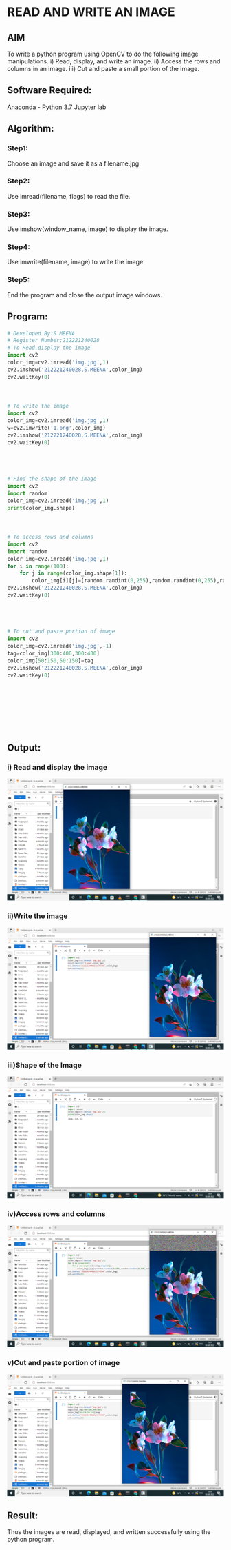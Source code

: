 # READ AND WRITE AN IMAGE
## AIM
To write a python program using OpenCV to do the following image manipulations.
i) Read, display, and write an image.
ii) Access the rows and columns in an image.
iii) Cut and paste a small portion of the image.

## Software Required:
Anaconda - Python 3.7
Jupyter lab
## Algorithm:
### Step1:
Choose an image and save it as a filename.jpg
### Step2:
Use imread(filename, flags) to read the file.
### Step3:
Use imshow(window_name, image) to display the image.
### Step4:
Use imwrite(filename, image) to write the image.
### Step5:
End the program and close the output image windows.
## Program:
```python
# Developed By:S.MEENA
# Register Number;212221240028
# To Read,display the image
import cv2
color_img=cv2.imread('img.jpg',1)
cv2.imshow('212221240028,S.MEENA',color_img)
cv2.waitKey(0)



# To write the image
import cv2
color_img=cv2.imread('img.jpg',1)
w=cv2.imwrite('1.png',color_img)
cv2.imshow('212221240028,S.MEENA',color_img)
cv2.waitKey(0)




# Find the shape of the Image
import cv2
import random
color_img=cv2.imread('img.jpg',1)
print(color_img.shape)



# To access rows and columns
import cv2
import random
color_img=cv2.imread('img.jpg',1)
for i in range(100):
    for j in range(color_img.shape[1]):
        color_img[i][j]=[random.randint(0,255),random.randint(0,255),random.randint(0,255)]
cv2.imshow('212221240028,S.MEENA',color_img)
cv2.waitKey(0)




# To cut and paste portion of image
import cv2
color_img=cv2.imread('img.jpg',-1)
tag=color_img[300:400,300:400]
color_img[50:150,50:150]=tag
cv2.imshow('212221240028,S.MEENA',color_img)
cv2.waitKey(0)









```
## Output:

### i) Read and display the image

![output](./ss5.png)

### ii)Write the image
![output](./ss3.png)

### iii)Shape of the Image

![output](./ss1.png)
### iv)Access rows and columns
![output](./ss4.png)
### v)Cut and paste portion of image
![output](./ss2.png)

## Result:
Thus the images are read, displayed, and written successfully using the python program.


